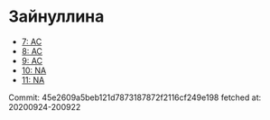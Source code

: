 # Зайнуллина
- [7: AC](7.md)
- [8: AC](8.md)
- [9: AC](9.md)
- [10: NA](10.md)
- [11: NA](11.md)

Commit: 45e2609a5beb121d7873187872f2116cf249e198
 fetched at: 20200924-200922
